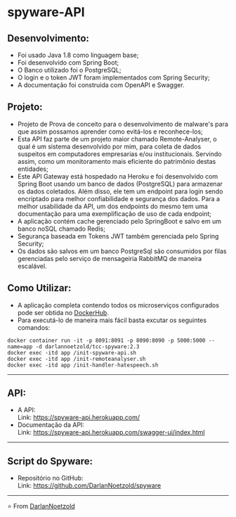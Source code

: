 # spyware-API
## Desenvolvimento:
* Foi usado Java 1.8 como linguagem base;
* Foi desenvolvido com Spring Boot;
* O Banco utilizado foi o PostgreSQL;
* O login e o token JWT foram implementados com Spring Security;
* A documentação foi construida com OpenAPI e Swagger.

## Projeto:
* Projeto de Prova de conceito para o desenvolvimento de malware's para que assim possamos aprender como evitá-los e reconhece-los;
* Esta API faz parte de um projeto maior chamado Remote-Analyser, o qual é um sistema desenvolvido por mim, para coleta de dados suspeitos em computadores empresarias e/ou institucionais. Servindo assim, como um monitoramento mais eficiente do patrimônio destas entidades;
* Este API Gateway está hospedado na Heroku e foi desenvolvido com Spring Boot usando um banco de dados (PostgreSQL) para armazenar os dados coletados. Além disso, ele tem um endpoint para login sendo encriptado para melhor confiabilidade e segurança dos dados. Para a melhor usabilidade da API, um dos endpoints do mesmo tem uma documentação para uma exemplificação de uso de cada endpoint;
* A aplicação contém cache gerenciado pelo SpringBoot e salvo em um banco noSQL chamado Redis;
* Segurança baseada em Tokens JWT também gerenciada pelo Spring Security;
* Os dados são salvos em um banco PostgreSql são consumidos por filas gerenciadas pelo serviço de mensageiria RabbitMQ de maneira escalável.


## Como Utilizar:
* A aplicação completa contendo todos os microserviços configurados pode ser obtida no [DockerHub](https://hub.docker.com/repository/docker/darlannoetzold/tcc-spyware/general).
* Para executá-lo de maneira mais fácil basta excutar os seguintes comandos:
```
docker container run -it -p 8091:8091 -p 8090:8090 -p 5000:5000 --name=app -d darlannoetzold/tcc-spyware:2.3
docker exec -itd app /init-spyware-api.sh
docker exec -itd app /init-remoteanalyser.sh
docker exec -itd app /init-handler-hatespeech.sh
```

---
## API:
* A API:
<br>Link: https://spyware-api.herokuapp.com/
* Documentação da API:
<br>Link: https://spyware-api.herokuapp.com/swagger-ui/index.html

---
## Script do Spyware:
* Repositório no GitHub:
<br>Link: https://github.com/DarlanNoetzold/spyware

---
⭐️ From [DarlanNoetzold](https://github.com/DarlanNoetzold)
